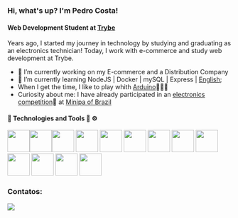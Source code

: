 ### Hi, what's up? I'm Pedro Costa! 

#### Web Development Student at [Trybe](https://github.com/betrybe)

Years ago, I started my journey in technology by studying and graduating as an electronics technician! Today, I work with e-commerce and study web development at Trybe. 


- 🔭 I’m currently working on my E-commerce and a Distribution Company 
- 🌱 I’m currently learning NodeJS | Docker | mySQL | Express | [English](https://www.credential.net/87a34819-ffb5-46c7-ac47-8306f23bdb26?username=pedrocostadossantos560071#gs.azip07);
- When I get the time, I like to play whith [Arduino](https://www.arduino.cc/)🤖🤖🤖
- Curiosity about me: I have already participated in an [electronics competition](https://www.instagram.com/p/Boe-CIPHYlm/?utm_source=ig_web_copy_link)🥇 at [Minipa of Brazil](https://www.minipa.com.br/sobre-minipa)

#### 🚀 Technologies and Tools  🧰 ⚙️
<img src="https://cdn.jsdelivr.net/gh/devicons/devicon/icons/nodejs/nodejs-plain-wordmark.svg"  height=50  width=50/><img src="https://cdn.jsdelivr.net/gh/devicons/devicon/icons/mysql/mysql-original-wordmark.svg"  height=50  width=50/><img src="https://cdn.jsdelivr.net/gh/devicons/devicon/icons/jest/jest-plain.svg"  height=50  width=50/>
<img src="https://cdn.jsdelivr.net/gh/devicons/devicon/icons/docker/docker-original-wordmark.svg"  height=50  width=50/>
<img src="https://cdn.jsdelivr.net/gh/devicons/devicon/icons/html5/html5-original-wordmark.svg" height=50  width=50/> 
<img src="https://cdn.jsdelivr.net/gh/devicons/devicon/icons/react/react-original.svg"  height=50  width=50/>
<img src="https://cdn.jsdelivr.net/gh/devicons/devicon/icons/redux/redux-original.svg"  height=50  width=50/>
<img src="https://cdn.jsdelivr.net/gh/devicons/devicon/icons/arduino/arduino-original-wordmark.svg"  height=50  width=50/>
<img src="https://cdn.jsdelivr.net/gh/devicons/devicon/icons/github/github-original-wordmark.svg" height=50  width=50/>
<img src="https://cdn.jsdelivr.net/gh/devicons/devicon/icons/slack/slack-original-wordmark.svg"  height=50  width=50/>
<img src="https://cdn.jsdelivr.net/gh/devicons/devicon/icons/trello/trello-plain-wordmark.svg"  height=50  width=50/>
<img src="https://cdn.jsdelivr.net/gh/devicons/devicon/icons/vscode/vscode-original.svg"  height=50  width=50/>
<img src="https://cdn.jsdelivr.net/gh/devicons/devicon/icons/vim/vim-original.svg"  height=50  width=50/>
          
### Contatos:

<div>
<a href="www.linkedin.com/in/pe-costa" target="_blank"><img src="https://img.shields.io/badge/-LinkedIn-%230077B5?style=for-the-badge&logo=linkedin&logoColor=white" target="_blank"></a>   
</div>
